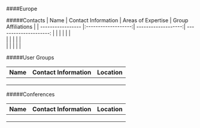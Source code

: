 ####Europe

#####Contacts
| Name              | Contact Information | Areas of Expertise  | Group Affiliations     | 
| ----------------- |:-------------------:| -------------------:| ---------------------: |
| 		            |                	  |      			    |						 |	
|                   |            		  |      			    |						 |	
|                   |               	  |     			    |						 |	

#####User Groups

| Name              | Contact Information 		| Location           |
| ----------------- |:------------------------:	| ------------------:|
|                   |                           |                    |
|                   |            		        |      			     |						   
|                   |               	        |     			     |						   	

#####Conferences

| Name              | Contact Information 		| Location           |
| ----------------- |:------------------------:	| ------------------:|
|            		|                    		|                    |
|                   |            		        |      			     |						   
|                   |               	        |     			     |	

